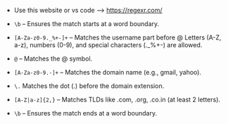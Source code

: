 * Use this website or vs code -->  https://regexr.com/

* `\b` – Ensures the match starts at a word boundary.
* `[A-Za-z0-9._%+-]+` – Matches the username part before @
    Letters (A-Z, a-z), numbers (0-9), and special characters (._%+-) are allowed.
* `@` – Matches the @ symbol.
* `[A-Za-z0-9.-]+` – Matches the domain name (e.g., gmail, yahoo).
*  `\.`  Matches the dot (.) before the domain extension.
* `[A-Z|a-z]{2,}` – Matches TLDs like .com, .org, .co.in (at least 2 letters).
* `\b` – Ensures the match ends at a word boundary.

